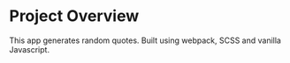 # Project Overview

This app generates random quotes. Built using webpack, SCSS and vanilla Javascript.
